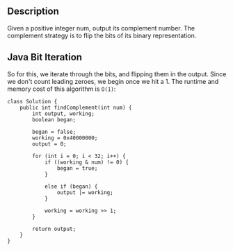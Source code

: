 ## Description

Given a positive integer num, output its complement number. The complement strategy is to flip the bits of its binary representation.

## Java Bit Iteration

So for this, we iterate through the bits, and flipping them in the output. Since we don't count leading zeroes, we begin once we hit a 1. The runtime and memory cost of this algorithm is `O(1)`:

```
class Solution {
    public int findComplement(int num) {
        int output, working;
        boolean began;
        
        began = false;
        working = 0x40000000;
        output = 0;
        
        for (int i = 0; i < 32; i++) {
            if ((working & num) != 0) {
                began = true;
            }
            
            else if (began) {
                output |= working;
            }
            
            working = working >> 1;
        }
        
        return output;
    }
}
``` 